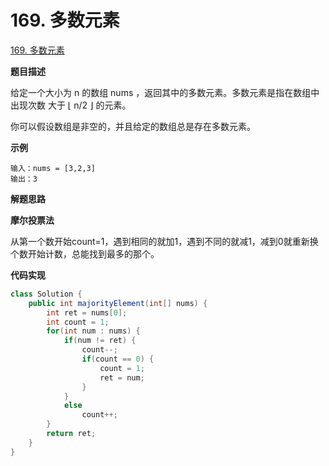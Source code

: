 # 169. 多数元素

[169. 多数元素](https://leetcode.cn/problems/majority-element/)

**题目描述**

给定一个大小为 n 的数组 nums ，返回其中的多数元素。多数元素是指在数组中出现次数 大于 ⌊ n/2 ⌋ 的元素。

你可以假设数组是非空的，并且给定的数组总是存在多数元素。

**示例**

```
输入：nums = [3,2,3]
输出：3
```

**解题思路**

**摩尔投票法**

从第一个数开始count=1，遇到相同的就加1，遇到不同的就减1，减到0就重新换个数开始计数，总能找到最多的那个。

**代码实现**

```java
class Solution {
    public int majorityElement(int[] nums) {
        int ret = nums[0];
        int count = 1;
        for(int num : nums) {
            if(num != ret) {
                count--;
                if(count == 0) {
                    count = 1;
                    ret = num;
                }
            }
            else
                count++;
        }
        return ret;
    }
}
```



